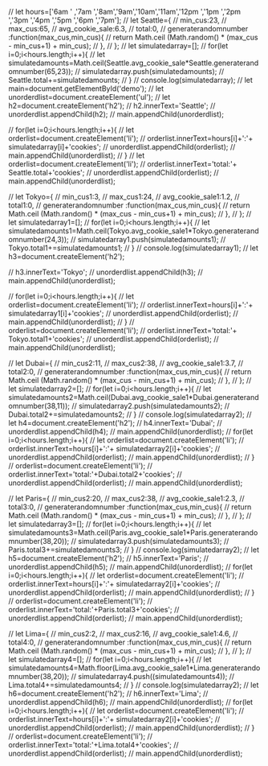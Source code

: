 // let hours=['6am ' ,'7am ','8am','9am','10am','11am','12pm ','1pm ','2pm ','3pm ','4pm ','5pm ','6pm ','7pm'];
// let Seattle={
//   min_cus:23,
//   max_cus:65,
//   avg_cookie_sale:6.3,
//   total:0,
//   generaterandomnumber :function(max_cus,min_cus){
//     return Math.ceil (Math.random() * (max_cus - min_cus+1) + min_cus);
//   },
// };
// let simulatedarray=[];
// for(let i=0;i<hours.length;i++){
//   let simulatedamounts=Math.ceil(Seattle.avg_cookie_sale*Seattle.generaterandomnumber(65,23));
//   simulatedarray.push(simulatedamounts);
//   Seattle.total+=simulatedamounts;
// }
// console.log(simulatedarray);
// let main=document.getElementById('demo');
// let unorderdlist=document.createElement('ul');
// let h2=document.createElement('h2');
// h2.innerText='Seattle';
// unorderdlist.appendChild(h2);
// main.appendChild(unorderdlist);

// for(let i=0;i<hours.length;i++){
//   let orderlist=document.createElement('li');
//   orderlist.innerText=hours[i]+':'+ simulatedarray[i]+'cookies';
//   unorderdlist.appendChild(orderlist);
//   main.appendChild(unorderdlist);
// }
// let orderlist=document.createElement('li');
// orderlist.innerText='total:'+ Seattle.total+'cookies';
// unorderdlist.appendChild(orderlist);
// main.appendChild(unorderdlist);


// let Tokyo={
//   min_cus1:3,
//   max_cus1:24,
//   avg_cookie_sale1:1.2,
//   total1:0,
//   generaterandomnumber :function(max_cus,min_cus){
//     return Math.ceil (Math.random() * (max_cus - min_cus+1) + min_cus);
//   },
// };
// let simulatedarray1=[];
// for(let i=0;i<hours.length;i++){
//   let simulatedamounts1=Math.ceil(Tokyo.avg_cookie_sale1*Tokyo.generaterandomnumber(24,3));
//   simulatedarray1.push(simulatedamounts1);
//   Tokyo.total1+=simulatedamounts1;
// }
// console.log(simulatedarray1);
// let h3=document.createElement('h2');

// h3.innerText='Tokyo';
// unorderdlist.appendChild(h3);
// main.appendChild(unorderdlist);

// for(let i=0;i<hours.length;i++){
//   let orderlist=document.createElement('li');
//   orderlist.innerText=hours[i]+':'+ simulatedarray1[i]+'cookies';
//   unorderdlist.appendChild(orderlist);
//   main.appendChild(unorderdlist);
// }
// orderlist=document.createElement('li');
// orderlist.innerText='total:'+ Tokyo.total1+'cookies';
// unorderdlist.appendChild(orderlist);
// main.appendChild(unorderdlist);

// let Dubai={
//   min_cus2:11,
//   max_cus2:38,
//   avg_cookie_sale1:3.7,
//   total2:0,
//   generaterandomnumber :function(max_cus,min_cus){
//     return Math.ceil (Math.random() * (max_cus - min_cus+1) + min_cus);
//   },
// };
// let simulatedarray2=[];
// for(let i=0;i<hours.length;i++){
//   let simulatedamounts2=Math.ceil(Dubai.avg_cookie_sale1*Dubai.generaterandomnumber(38,11));
//   simulatedarray2.push(simulatedamounts2);
//   Dubai.total2+=simulatedamounts2;
// }
// console.log(simulatedarray2);
// let h4=document.createElement('h2');
// h4.innerText='Dubai';
// unorderdlist.appendChild(h4);
// main.appendChild(unorderdlist);
// for(let i=0;i<hours.length;i++){
//   let orderlist=document.createElement('li');
//   orderlist.innerText=hours[i]+':'+ simulatedarray2[i]+'cookies';
//   unorderdlist.appendChild(orderlist);
//   main.appendChild(unorderdlist);
// }
// orderlist=document.createElement('li');
// orderlist.innerText='total:'+Dubai.total2+'cookies';
// unorderdlist.appendChild(orderlist);
// main.appendChild(unorderdlist);

// let Paris={
//   min_cus2:20,
//   max_cus2:38,
//   avg_cookie_sale1:2.3,
//   total3:0,
//   generaterandomnumber :function(max_cus,min_cus){
//     return Math.ceil (Math.random() * (max_cus - min_cus+1) + min_cus);
//   },
// };
// let simulatedarray3=[];
// for(let i=0;i<hours.length;i++){
//   let simulatedamounts3=Math.ceil(Paris.avg_cookie_sale1*Paris.generaterandomnumber(38,20));
//   simulatedarray3.push(simulatedamounts3);
//   Paris.total3+=simulatedamounts3;
// }
// console.log(simulatedarray2);
// let h5=document.createElement('h2');
// h5.innerText='Paris';
// unorderdlist.appendChild(h5);
// main.appendChild(unorderdlist);
// for(let i=0;i<hours.length;i++){
//   let orderlist=document.createElement('li');
//   orderlist.innerText=hours[i]+':'+ simulatedarray2[i]+'cookies';
//   unorderdlist.appendChild(orderlist);
//   main.appendChild(unorderdlist);
// }
// orderlist=document.createElement('li');
// orderlist.innerText='total:'+Paris.total3+'cookies';
// unorderdlist.appendChild(orderlist);
// main.appendChild(unorderdlist);

// let Lima={
//   min_cus2:2,
//   max_cus2:16,
//   avg_cookie_sale1:4.6,
//   total4:0,
//   generaterandomnumber :function(max_cus,min_cus){
//     return Math.ceil (Math.random() * (max_cus - min_cus+1) + min_cus);
//   },
// };
// let simulatedarray4=[];
// for(let i=0;i<hours.length;i++){
//   let simulatedamounts4=Math.floor(Lima.avg_cookie_sale1*Lima.generaterandomnumber(38,20));
//   simulatedarray4.push((simulatedamounts4));
//   Lima.total4+=simulatedamounts4;
// }
// console.log(simulatedarray2);
// let h6=document.createElement('h2');
// h6.innerText='Lima';
// unorderdlist.appendChild(h6);
// main.appendChild(unorderdlist);
// for(let i=0;i<hours.length;i++){
//   let orderlist=document.createElement('li');
//   orderlist.innerText=hours[i]+':'+ simulatedarray2[i]+'cookies';
//   unorderdlist.appendChild(orderlist);
//   main.appendChild(unorderdlist);
// }
// orderlist=document.createElement('li');
// orderlist.innerText='total:'+Lima.total4+'cookies';
// unorderdlist.appendChild(orderlist);
// main.appendChild(unorderdlist);